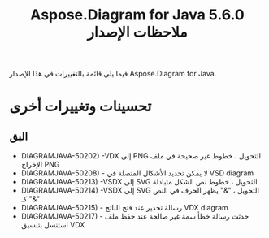 ﻿---
title: Aspose.Diagram for Java 5.6.0 ملاحظات الإصدار
type: docs
weight: 40
url: /ar/java/aspose-diagram-for-java-5-6-0-release-notes/
---
فيما يلي قائمة بالتغييرات في هذا الإصدار Aspose.Diagram for Java.
# **تحسينات وتغييرات أخرى**
## **البق**
- DIAGRAMJAVA-50202) -VDX إلى PNG التحويل ، خطوط غير صحيحة في ملف الإخراج PNG
- DIAGRAMJAVA-50208) - لا يمكن تحديد الأشكال المتصلة في VSD diagram
- DIAGRAMJAVA-50213) -VSDX إلى SVG التحويل ، خطوط نص الشكل متبادلة
- DIAGRAMJAVA-50214) -VSDX إلى SVG التحويل ، "&" يظهر الحرف في النص كـ "&"
- DIAGRAMJAVA-50215) - رسالة تحذير عند فتح الناتج VDX diagram
- DIAGRAMJAVA-50217) - حدثت رسالة خطأ سمة غير صالحة عند حفظ ملف استنسل بتنسيق VDX

